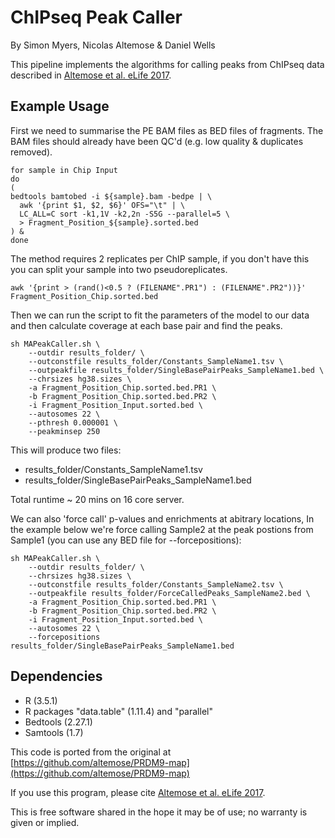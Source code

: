 # ChIPseq Peak Caller

By Simon Myers, Nicolas Altemose & Daniel Wells

This pipeline implements the algorithms for calling peaks from ChIPseq data described in [Altemose et al. eLife 2017](https://elifesciences.org/articles/28383).

## Example Usage
First we need to summarise the PE BAM files as BED files of fragments.
The BAM files should already have been QC'd (e.g. low quality & duplicates removed).
```{bash}
for sample in Chip Input
do
(
bedtools bamtobed -i ${sample}.bam -bedpe | \
  awk '{print $1, $2, $6}' OFS="\t" | \
  LC_ALL=C sort -k1,1V -k2,2n -S5G --parallel=5 \
  > Fragment_Position_${sample}.sorted.bed
) &
done
```

The method requires 2 replicates per ChIP sample, if you don't have this you can split your sample into two pseudoreplicates.
```{bash}
awk '{print > (rand()<0.5 ? (FILENAME".PR1") : (FILENAME".PR2"))}' Fragment_Position_Chip.sorted.bed
```

Then we can run the script to fit the parameters of the model to our data and then calculate coverage at each base pair and find the peaks.
```{bash}
sh MAPeakCaller.sh \
	--outdir results_folder/ \
	--outconstfile results_folder/Constants_SampleName1.tsv \
	--outpeakfile results_folder/SingleBasePairPeaks_SampleName1.bed \
	--chrsizes hg38.sizes \
	-a Fragment_Position_Chip.sorted.bed.PR1 \
	-b Fragment_Position_Chip.sorted.bed.PR2 \
	-i Fragment_Position_Input.sorted.bed \
	--autosomes 22 \
	--pthresh 0.000001 \
	--peakminsep 250
```

This will produce two files:
 - results_folder/Constants_SampleName1.tsv
 - results_folder/SingleBasePairPeaks_SampleName1.bed

Total runtime ~ 20 mins on 16 core server.

We can also 'force call' p-values and enrichments at abitrary locations,
In the example below we're force calling Sample2 at the peak 
postions from Sample1 (you can use any BED file for --forcepositions):

```
sh MAPeakCaller.sh \
	--outdir results_folder/ \
	--chrsizes hg38.sizes \
	--outconstfile results_folder/Constants_SampleName2.tsv \
	--outpeakfile results_folder/ForceCalledPeaks_SampleName2.bed \
	-a Fragment_Position_Chip.sorted.bed.PR1 \
	-b Fragment_Position_Chip.sorted.bed.PR2 \
	-i Fragment_Position_Input.sorted.bed \
	--autosomes 22 \
	--forcepositions results_folder/SingleBasePairPeaks_SampleName1.bed

```

## Dependencies
- R (3.5.1)
- R packages "data.table" (1.11.4) and "parallel"
- Bedtools (2.27.1)
- Samtools (1.7)

This code is ported from the original at [https://github.com/altemose/PRDM9-map](https://github.com/altemose/PRDM9-map)

If you use this program, please cite [Altemose et al. eLife 2017](https://elifesciences.org/articles/28383).

This is free software shared in the hope it may be of use; no warranty is given or implied.
